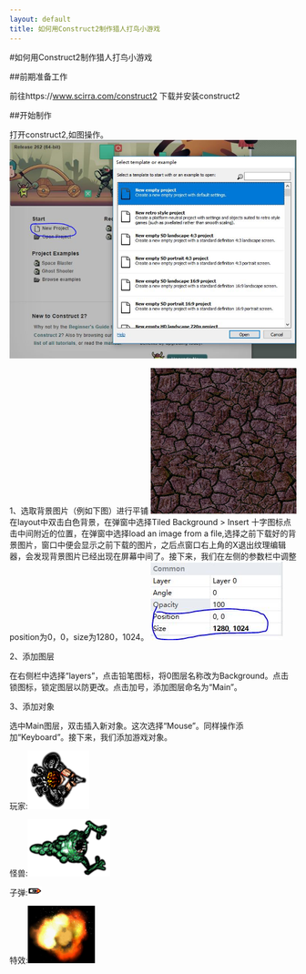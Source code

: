 ```yaml
---
layout: default
title: 如何用Construct2制作猎人打鸟小游戏
---
```


#如何用Construct2制作猎人打鸟小游戏

##前期准备工作

前往https://www.scirra.com/construct2 下载并安装construct2

##开始制作

打开construct2,如图操作。
![2-1](images/2-1.jpg)

1、选取背景图片（例如下图）进行平铺
![bg](images/bg.png)
在layout中双击白色背景，在弹窗中选择Tiled Background > Insert
十字图标点击中间附近的位置，在弹窗中选择load an image from a file,选择之前下载好的背景图片，窗口中便会显示之前下载的图片，之后点窗口右上角的X退出纹理编辑器，会发现背景图片已经出现在屏幕中间了。接下来，我们在左侧的参数栏中调整position为0，0，size为1280，1024。
![2-2](images/2-2.jpg)

2、添加图层

在右侧栏中选择“layers”，点击铅笔图标，将0图层名称改为Background。点击锁图标，锁定图层以防更改。点击加号，添加图层命名为“Main”。

3、添加对象

选中Main图层，双击插入新对象。这次选择“Mouse”。同样操作添加“Keyboard”。接下来，我们添加游戏对象。

玩家:![player](images/player.png)

怪兽:![monster](images/monster.png)

子弹:![bullet](images/bullet.png)

特效:![explode](images/explode.png)